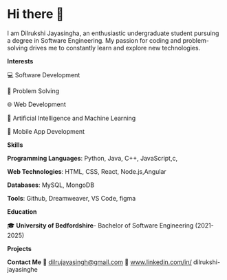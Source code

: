 # Hi there 👋

I am Dilrukshi Jayasingha, an enthusiastic undergraduate student pursuing a degree in Software Engineering. My passion for coding and problem-solving drives me to constantly learn and explore new technologies.

**Interests**

💻 Software Development

🧩 Problem Solving

🌐 Web Development

🤖 Artificial Intelligence and Machine Learning

📱 Mobile App Development



**Skills**

**Programming Languages**: Python, Java, C++, JavaScript,c,

**Web Technologies**: HTML, CSS, React, Node.js,Angular

**Databases**: MySQL, MongoDB

**Tools**: Github, Dreamweaver, VS Code, figma



**Education**

🎓 **University of Bedfordshire**- Bachelor of Software Engineering (2021-2025)


**Projects**



**Contact Me**
📧 dilrujayasingh@gmail.com 
💼 www.linkedin.com/in/
dilrukshi-jayasinghe




<!--
**Dilrukshi-Jayasingha/Dilrukshi-Jayasingha** is a ✨ _special_ ✨ repository because its `README.md` (this file) appears on your GitHub profile.

Here are some ideas to get you started:

- 🔭 I’m currently working on ...
- 🌱 I’m currently learning ...
- 👯 I’m looking to collaborate on ...
- 🤔 I’m looking for help with ...
- 💬 Ask me about ...
- 📫 How to reach me: ...
- 😄 Pronouns: ...
- ⚡ Fun fact: ...
-->
